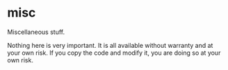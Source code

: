 # misc
Miscellaneous stuff.

Nothing here is very important. It is all available without warranty and at your own risk.
If you copy the code and modify it, you are doing so at your own risk.

